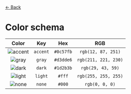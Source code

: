 [← Back](../README.md)

# Color schema

|       Color       |   Key    |    Hex    |         RGB          |
| :---------------: | :------: | :-------: | :------------------: |
| ![accent][accent] | `accent` | `#0c57fb` |  `rgb(12, 87, 251)`  |
|   ![gray][gray]   |  `gray`  | `#d3dde6` | `rgb(211, 221, 230)` |
|   ![dark][dark]   |  `dark`  | `#1d2b3b` |  `rgb(29, 43, 59)`   |
|  ![light][light]  | `light`  |  `#fff`   | `rgb(255, 255, 255)` |
|   ![none][none]   |  `none`  |  `#000`   |    `rgb(0, 0, 0)`    |

<!---
  I M A G E S
-->

[accent]: https://via.placeholder.com/40/0c57fb/0c57fb.png
[gray]: https://via.placeholder.com/40/d3dde6/d3dde6.png
[light]: https://via.placeholder.com/40/fff/fff.png
[dark]: https://via.placeholder.com/40/1d2b3b/1d2b3b.png
[none]: https://via.placeholder.com/40/000/000.png
